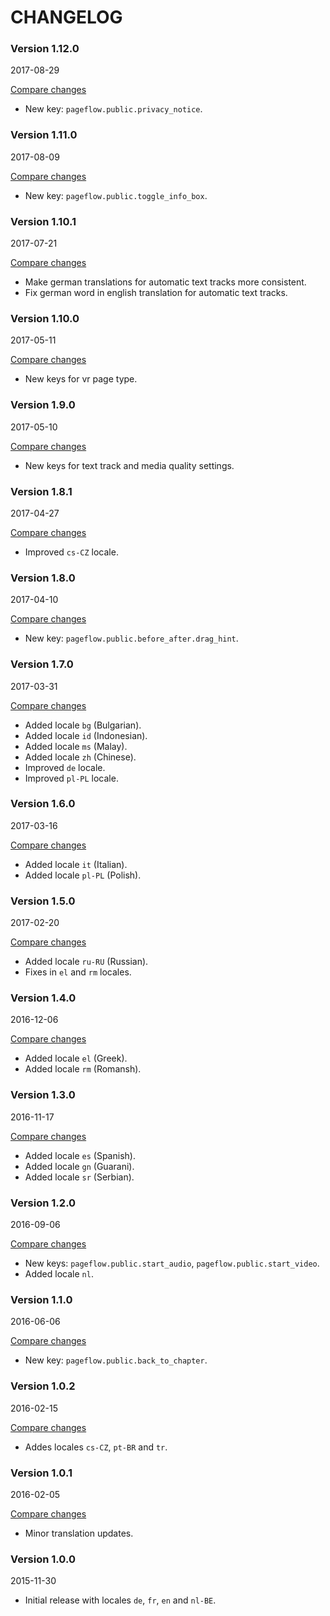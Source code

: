 # CHANGELOG

### Version 1.12.0

2017-08-29

[Compare changes](https://github.com/codevise/pageflow-public-i18n/compare/v1.11.0...v1.12.0)

- New key: `pageflow.public.privacy_notice`.

### Version 1.11.0

2017-08-09

[Compare changes](https://github.com/codevise/pageflow-public-i18n/compare/v1.10.1...v1.11.0)

- New key: `pageflow.public.toggle_info_box`.

### Version 1.10.1

2017-07-21

[Compare changes](https://github.com/codevise/pageflow-public-i18n/compare/v1.10.0...v1.10.1)

- Make german translations for automatic text tracks more consistent.
- Fix german word in english translation for automatic text tracks.

### Version 1.10.0

2017-05-11

[Compare changes](https://github.com/codevise/pageflow-public-i18n/compare/v1.9.0...v1.10.0)

- New keys for vr page type.

### Version 1.9.0

2017-05-10

[Compare changes](https://github.com/codevise/pageflow-public-i18n/compare/v1.8.1...v1.9.0)

- New keys for text track and media quality settings.

### Version 1.8.1

2017-04-27

[Compare changes](https://github.com/codevise/pageflow-public-i18n/compare/v1.8.0...v1.8.1)

- Improved `cs-CZ` locale.

### Version 1.8.0

2017-04-10

[Compare changes](https://github.com/codevise/pageflow-public-i18n/compare/v1.7.0...v1.8.0)

- New key: `pageflow.public.before_after.drag_hint`.

### Version 1.7.0

2017-03-31

[Compare changes](https://github.com/codevise/pageflow-public-i18n/compare/v1.6.0...v1.7.0)

- Added locale `bg` (Bulgarian).
- Added locale `id` (Indonesian).
- Added locale `ms` (Malay).
- Added locale `zh` (Chinese).
- Improved `de` locale.
- Improved `pl-PL` locale.

### Version 1.6.0

2017-03-16

[Compare changes](https://github.com/codevise/pageflow-public-i18n/compare/v1.5.0...v1.6.0)

- Added locale `it` (Italian).
- Added locale `pl-PL` (Polish).

### Version 1.5.0

2017-02-20

[Compare changes](https://github.com/codevise/pageflow-public-i18n/compare/v1.4.0...v1.5.0)

- Added locale `ru-RU` (Russian).
- Fixes in `el` and `rm` locales.

### Version 1.4.0

2016-12-06

[Compare changes](https://github.com/codevise/pageflow-public-i18n/compare/v1.3.0...v1.4.0)

- Added locale `el` (Greek).
- Added locale `rm` (Romansh).

### Version 1.3.0

2016-11-17

[Compare changes](https://github.com/codevise/pageflow-public-i18n/compare/v1.2.0...v1.3.0)

- Added locale `es` (Spanish).
- Added locale `gn` (Guarani).
- Added locale `sr` (Serbian).

### Version 1.2.0

2016-09-06

[Compare changes](https://github.com/codevise/pageflow-public-i18n/compare/v1.1.0...v1.2.0)

- New keys: `pageflow.public.start_audio`, `pageflow.public.start_video`.
- Added locale `nl`.

### Version 1.1.0

2016-06-06

[Compare changes](https://github.com/codevise/pageflow-public-i18n/compare/v1.0.2...v1.1.0)

- New key: `pageflow.public.back_to_chapter`.

### Version 1.0.2

2016-02-15

[Compare changes](https://github.com/codevise/pageflow-public-i18n/compare/v1.0.1...v1.0.2)

- Addes locales `cs-CZ`, `pt-BR` and `tr`.

### Version 1.0.1

2016-02-05

[Compare changes](https://github.com/codevise/pageflow-public-i18n/compare/v1.0.0...v1.0.1)

- Minor translation updates.

### Version 1.0.0

2015-11-30

- Initial release with locales `de`, `fr`, `en` and `nl-BE`.
